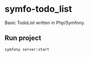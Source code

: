 # symfo-todo_list
Basic TodoList written in Php/Symfony.

## Run project

```
symfony server:start
```
